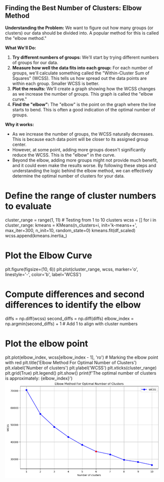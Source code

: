 ## Finding the Best Number of Clusters: Elbow Method

**Understanding the Problem:**
We want to figure out how many groups (or clusters) our data should be divided into. A popular method for this is called the "elbow method."

**What We'll Do:**

1. **Try different numbers of groups:** We'll start by trying different numbers of groups for our data.
2. **Measure how well the data fits into each group:** For each number of groups, we'll calculate something called the "Within-Cluster Sum of Squares" (WCSS). This tells us how spread out the data points are within each group. Smaller WCSS is better.
3. **Plot the results:** We'll create a graph showing how the WCSS changes as we increase the number of groups. This graph is called the "elbow curve."
4. **Find the "elbow":** The "elbow" is the point on the graph where the line starts to bend. This is often a good indication of the optimal number of groups.

**Why it works:**

* As we increase the number of groups, the WCSS naturally decreases. This is because each data point will be closer to its assigned group center.
* However, at some point, adding more groups doesn't significantly reduce the WCSS. This is the "elbow" in the curve.
* Beyond the elbow, adding more groups might not provide much benefit, and it could even make the results worse.
By following these steps and understanding the logic behind the elbow method, we can effectively determine the optimal number of clusters for your data.

# Define the range of cluster numbers to evaluate
cluster_range = range(1, 11)  # Testing from 1 to 10 clusters
wcss = []
for i in cluster_range:
    kmeans = KMeans(n_clusters=i, init='k-means++', max_iter=300, n_init=10, random_state=0)
    kmeans.fit(df_scaled)
    wcss.append(kmeans.inertia_)

# Plot the Elbow Curve
plt.figure(figsize=(10, 6))
plt.plot(cluster_range, wcss, marker='o', linestyle='-', color='b', label='WCSS')

# Compute differences and second differences to identify the elbow
diffs = np.diff(wcss)
second_diffs = np.diff(diffs)
elbow_index = np.argmin(second_diffs) + 1  # Add 1 to align with cluster numbers

# Plot the elbow point
plt.plot(elbow_index, wcss[elbow_index - 1], 'ro')  # Marking the elbow point with red
plt.title('Elbow Method For Optimal Number of Clusters')
plt.xlabel('Number of clusters')
plt.ylabel('WCSS')
plt.xticks(cluster_range)
plt.grid(True)
plt.legend()
plt.show()
print(f'The optimal number of clusters is approximately: {elbow_index}')
![alt text](Untitled.png)
